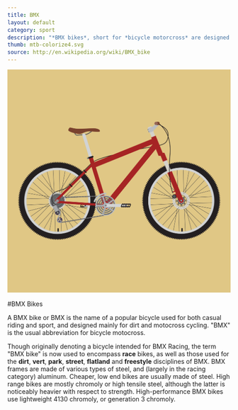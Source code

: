 ```yaml
---
title: BMX
layout: default
category: sport
description: "*BMX bikes*, short for *bicycle motorcross* are designed for motorcross cycling, and sometimes for style."
thumb: mtb-colorize4.svg
source: http://en.wikipedia.org/wiki/BMX_bike
---
```


![BMX bike photo](../img/bikes/mtb-colorize4.svg)

#BMX Bikes

A BMX bike or BMX is the name of a popular bicycle used for both casual riding and sport, and designed mainly for dirt and motocross cycling. "BMX" is the usual abbreviation for bicycle motocross.

Though originally denoting a bicycle intended for BMX Racing, the term "BMX bike" is now used to encompass **race** bikes, as well as those used for the **dirt**, **vert**, **park**, **street**, **flatland** and **freestyle** disciplines of BMX. BMX frames are made of various types of steel, and (largely in the racing category) aluminum. Cheaper, low end bikes are usually made of steel. High range bikes are mostly chromoly or high tensile steel, although the latter is noticeably heavier with respect to strength. High-performance BMX bikes use lightweight 4130 chromoly, or generation 3 chromoly.